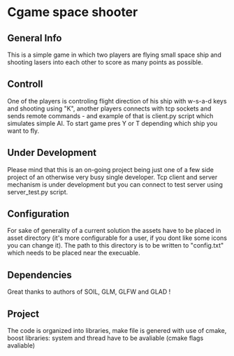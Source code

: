 
# Cgame space shooter

## General Info

This is a simple game in which two players are flying small space ship and shooting lasers into each other to score as many points as possible.

## Controll

One of the players is controling flight direction of his ship with w-s-a-d keys and shooting using "K", another players connects with tcp sockets and sends remote commands - and example of that is client.py script which simulates simple AI. To start game pres Y or T depending which ship you want to fly.

## Under Development

Please mind that this is an on-going project being just one of a few side project of an otherwise very busy single developer.
Tcp client and server mechanism is under development but you can connect to test server using server_test.py script.

## Configuration

For sake of generality of a current solution the assets have to be placed in asset directory 
(it's more configurable for a user, if you dont like some icons you can change it). 
The path to this directory is to be written  to "config.txt" which needs to be placed near the execuable.

## Dependencies

Great thanks to authors of SOIL, GLM, GLFW and GLAD !

## Project
The code is organized into libraries, make file is genered with use of cmake, boost libraries: system and thread have to be avaliable (cmake flags avaliable)
